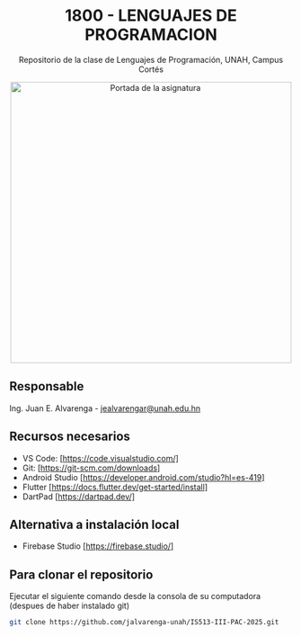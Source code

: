 <div align="center">

  # 1800 - LENGUAJES DE PROGRAMACION
  Repositorio de la clase de Lenguajes de Programación, UNAH, Campus Cortés
  
  <img aling="right" src = "https://campusvirtual.unah.edu.hn/pluginfile.php/2131726/course/overviewfiles/Tarjeta%20de%20Visita%20Disen%CC%83ador%20Web%20Ilustrado%20Amarillo%20%281%29.png" alt="Portada de la asignatura" width=500/>
</div>

## Responsable

Ing. Juan E. Alvarenga - jealvarengar@unah.edu.hn


## Recursos necesarios

- VS Code: [https://code.visualstudio.com/]
- Git: [https://git-scm.com/downloads]
- Android Studio [https://developer.android.com/studio?hl=es-419]
- Flutter [https://docs.flutter.dev/get-started/install]
- DartPad [https://dartpad.dev/]

## Alternativa a instalación local

- Firebase Studio [https://firebase.studio/]


## Para clonar el repositorio

Ejecutar el siguiente comando desde la consola de su computadora (despues de haber instalado git)

```bash
git clone https://github.com/jalvarenga-unah/IS513-III-PAC-2025.git
```

